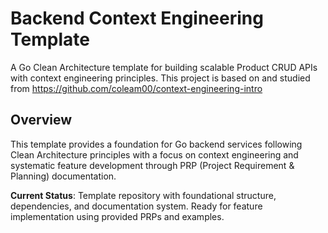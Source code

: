 # Backend Context Engineering Template

A Go Clean Architecture template for building scalable Product CRUD APIs with context engineering principles. This project is based on and studied from https://github.com/coleam00/context-engineering-intro

## Overview

This template provides a foundation for Go backend services following Clean Architecture principles with a focus on context engineering and systematic feature development through PRP (Project Requirement & Planning) documentation.

**Current Status**: Template repository with foundational structure, dependencies, and documentation system. Ready for feature implementation using provided PRPs and examples.

